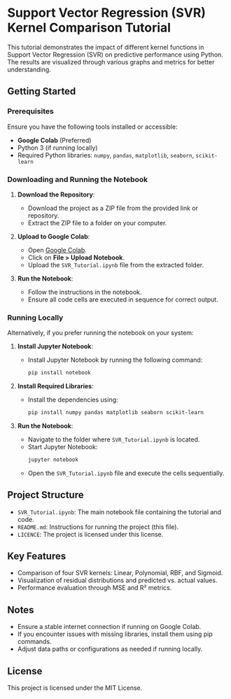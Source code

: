# Support Vector Regression (SVR) Kernel Comparison Tutorial

This tutorial demonstrates the impact of different kernel functions in Support Vector Regression (SVR) on predictive performance using Python. The results are visualized through various graphs and metrics for better understanding.

## Getting Started

### Prerequisites

Ensure you have the following tools installed or accessible:
- **Google Colab** (Preferred)
- Python 3 (if running locally)
- Required Python libraries: `numpy`, `pandas`, `matplotlib`, `seaborn`, `scikit-learn`

### Downloading and Running the Notebook

1. **Download the Repository**:
   - Download the project as a ZIP file from the provided link or repository.
   - Extract the ZIP file to a folder on your computer.

2. **Upload to Google Colab**:
   - Open [Google Colab](https://colab.research.google.com/).
   - Click on **File > Upload Notebook**.
   - Upload the `SVR_Tutorial.ipynb` file from the extracted folder.

3. **Run the Notebook**:
   - Follow the instructions in the notebook.
   - Ensure all code cells are executed in sequence for correct output.

### Running Locally

Alternatively, if you prefer running the notebook on your system:

1. **Install Jupyter Notebook**:
   - Install Jupyter Notebook by running the following command:
     ```bash
     pip install notebook
     ```

2. **Install Required Libraries**:
   - Install the dependencies using:
     ```bash
     pip install numpy pandas matplotlib seaborn scikit-learn
     ```

3. **Run the Notebook**:
   - Navigate to the folder where `SVR_Tutorial.ipynb` is located.
   - Start Jupyter Notebook:
     ```bash
     jupyter notebook
     ```
   - Open the `SVR_Tutorial.ipynb` file and execute the cells sequentially.

## Project Structure

- `SVR_Tutorial.ipynb`: The main notebook file containing the tutorial and code.
- `README.md`: Instructions for running the project (this file).
- `LICENCE`: The project is licensed under this license.

## Key Features

- Comparison of four SVR kernels: Linear, Polynomial, RBF, and Sigmoid.
- Visualization of residual distributions and predicted vs. actual values.
- Performance evaluation through MSE and R² metrics.

## Notes

- Ensure a stable internet connection if running on Google Colab.
- If you encounter issues with missing libraries, install them using pip commands.
- Adjust data paths or configurations as needed if running locally.

## License

This project is licensed under the MIT License.
